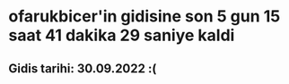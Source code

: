 # ofarukbicer'in gidisine son 5 gun 15 saat 41 dakika 29 saniye kaldi

## Gidis tarihi: 30.09.2022 :(